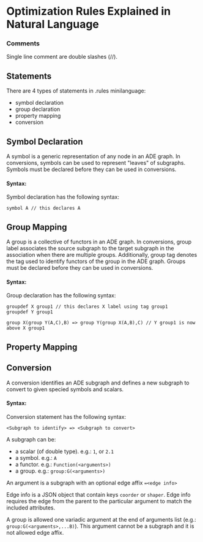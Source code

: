 # Optimization Rules Explained in Natural Language

### Comments

Single line comment are double slashes (//).

## Statements

There are 4 types of statements in .rules minilanguage:

- symbol declaration
- group declaration
- property mapping
- conversion

## Symbol Declaration

A symbol is a generic representation of any node in an ADE graph.
In conversions, symbols can be used to represent "leaves" of subgraphs.
Symbols must be declared before they can be used in conversions.

#### Syntax:

Symbol declaration has the following syntax:
```
symbol A // this declares A
```

## Group Mapping

A group is a collective of functors in an ADE graph.
In conversions, group label associates the source subgraph to the target subgraph in the association when there are multiple groups. Additionally, group tag denotes the tag used to identify functors of the group in the ADE graph.
Groups must be declared before they can be used in conversions.

#### Syntax:

Group declaration has the following syntax:
```
groupdef X group1 // this declares X label using tag group1
groupdef Y group1

group X(group Y(A,C),B) => group Y(group X(A,B),C) // Y group1 is now above X group1
```

## Property Mapping

## Conversion

A conversion identifies an ADE subgraph and defines a new subgraph to convert to given specied symbols and scalars.

#### Syntax:

Conversion statement has the following syntax:
```
<Subgraph to identify> => <Subgraph to convert>
```

A subgraph can be:

- a scalar (of double type). e.g.: `1`, or `2.1`
- a symbol. e.g.: `A`
- a functor. e.g.: `Function(<arguments>)`
- a group. e.g.: `group:G(<arguments>)`

An argument is a subgraph with an optional edge affix `=<edge info>`

Edge info is a JSON object that contain keys `coorder` or `shaper`. Edge info requires the edge from the parent to the particular argument to match the included attributes.

A group is allowed one variadic argument at the end of arguments list (e.g.: `group:G(<arguments>,...B)`). This argument cannot be a subgraph and it is not allowed edge affix.
